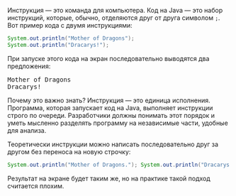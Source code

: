 Инструкция — это команда для компьютера. Код на Java — это набор инструкций, которые, обычно, отделяются друг от друга символом `;`. Вот пример кода с двумя инструкциями:

```java
System.out.println("Mother of Dragons");
System.out.println("Dracarys!");
```

При запуске этого кода на экран последовательно выводятся два предложения:

<pre class='hexlet-basics-output'>
Mother of Dragons
Dracarys!
</pre>

Почему это важно знать? Инструкция — это единица исполнения. Программа, которая запускает код на Java, выполняет инструкции строго по очереди. Разработчики должны понимать этот порядок и уметь мысленно разделять программу на независимые части, удобные для анализа.

Теоретически инструкции можно написать последовательно друг за другом без переноса на новую строчку:

```java
System.out.println("Mother of Dragons."); System.out.println("Dracarys!");
```

Результат на экране будет таким же, но на практике такой подход считается плохим.
